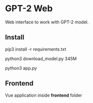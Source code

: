 # GPT-2 Web

Web interface to work with GPT-2 model.

## Install
pip3 install -r requirements.txt

python3 download_model.py 345M

python3 app.py

## Frontend

Vue application inside **frontend** folder